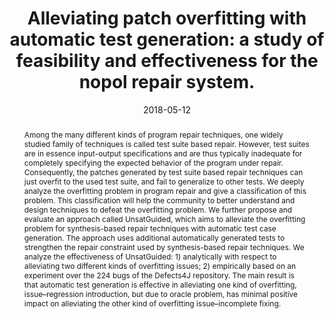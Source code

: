 ---
title: "Alleviating patch overfitting with automatic test generation: a study of feasibility and effectiveness for the nopol repair system."
date: 2018-05-12
tags: ["Program repair", "Synthesis-based repair", "Patch overfitting", "Automatic test case generation"]
authors: "Zhongxing Yu, Matias Martinez, Benjamin Danglot, Thomas Durieux, and Martin Monperrus."
venue: "Empirical Software Engineering 24, 33–67 (2019). https://doi.org/10.1007/s10664-018-9619-4"
abstract: "Among the many different kinds of program repair techniques, one widely studied family of techniques is called test suite based repair. However, test suites are in essence input-output specifications and are thus typically inadequate for completely specifying the expected behavior of the program under repair. Consequently, the patches generated by test suite based repair techniques can just overfit to the used test suite, and fail to generalize to other tests. We deeply analyze the overfitting problem in program repair and give a classification of this problem. This classification will help the community to better understand and design techniques to defeat the overfitting problem. We further propose and evaluate an approach called UnsatGuided, which aims to alleviate the overfitting problem for synthesis-based repair techniques with automatic test case generation. The approach uses additional automatically generated tests to strengthen the repair constraint used by synthesis-based repair techniques. We analyze the effectiveness of UnsatGuided: 1) analytically with respect to alleviating two different kinds of overfitting issues; 2) empirically based on an experiment over the 224 bugs of the Defects4J repository. The main result is that automatic test generation is effective in alleviating one kind of overfitting, issue–regression introduction, but due to oracle problem, has minimal positive impact on alleviating the other kind of overfitting issue–incomplete fixing."
draft: false
link: "https://link.springer.com/article/10.1007/s10664-018-9619-4#article-info"
---